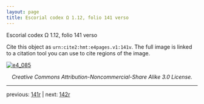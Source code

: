 ```yaml
---
layout: page
title: Escorial codex Ω 1.12, folio 141 verso
---
```


Escorial codex Ω 1.12, folio 141 verso

Cite this object as `urn:cite2:hmt:e4pages.v1:141v`.  The full image is linked to a citation tool you can use to cite regions of the image.

[![e4_085](http://www.homermultitext.org/iipsrv?IIIF=/project/homer/pyramidal/deepzoom/hmt/e4img/2017a/e4_085.tif/full/800,/0/default.jpg)](http://www.homermultitext.org/ict2/?urn=urn:cite2:hmt:e4img.2017a:e4_085) 

<p style="text-align: center; font-style: italic;">Creative Commons Attribution-Noncommercial-Share Alike 3.0 License.</p>

---

previous: [141r](../141r/) | next: [142r](../142r/)
